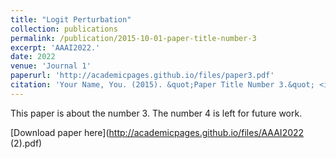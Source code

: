 ```yaml
---
title: "Logit Perturbation"
collection: publications
permalink: /publication/2015-10-01-paper-title-number-3
excerpt: 'AAAI2022.'
date: 2022
venue: 'Journal 1'
paperurl: 'http://academicpages.github.io/files/paper3.pdf'
citation: 'Your Name, You. (2015). &quot;Paper Title Number 3.&quot; <i>Journal 1</i>. 1(3).'
---
```

This paper is about the number 3. The number 4 is left for future work.

[Download paper here](http://academicpages.github.io/files/AAAI2022 (2).pdf)

